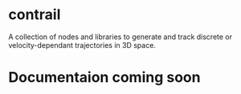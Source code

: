 # contrail
A collection of nodes and libraries to generate and track discrete or velocity-dependant trajectories in 3D space.

# Documentaion coming soon
